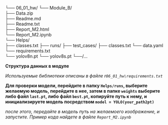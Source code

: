 └── 06_01_hw/
    └── Module_B/              
        ├── Data.zip    
        ├── Readme.md       
        ├── Readme.txt        
        ├── Report_M2.html          
        └── Report_M2.ipynb  
    └── Helps/                
        ├── classes.txt
        ├── runs/
        ├── test_cases/
        ├── classes.txt
        └── data.yaml
    └── requirements.txt  
    └── yolov8n.pt
    └── yolov8s.pt
    └──/...
    
**Структура данных в модуле**

*Используемые библиотеки описаны в файле r`06_01_hw\requirements.txt`*

**Для проверки модели, перейдите в папку `Helps/runs`, выберите желаемую модель, перейдите в нее, затем в папке `weights` выберите либо файл `last.pt`, либо файл `best.pt`, копируйте путь к нему, и инициализируете модель посредством `model = YOLO(your_path2pt)`**

*после этого, передайте в модель путь на желаемоего изображение, и запустите. Пример кода найдете в файле `Report_M2.ipynb`*